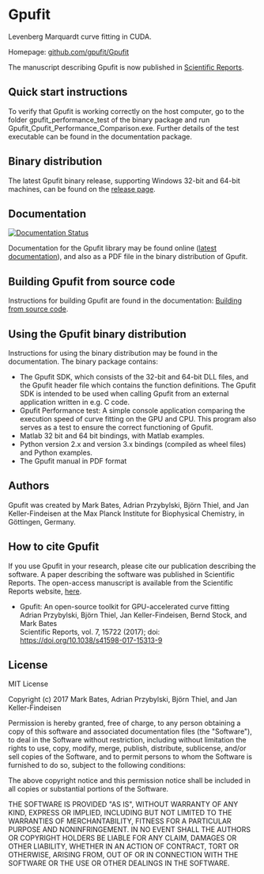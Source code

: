 # Gpufit

Levenberg Marquardt curve fitting in CUDA.

Homepage: [github.com/gpufit/Gpufit](https://github.com/gpufit/Gpufit)

The manuscript describing Gpufit is now published in [Scientific Reports](https://www.nature.com/articles/s41598-017-15313-9).

## Quick start instructions

To verify that Gpufit is working correctly on the host computer, go to the folder gpufit_performance_test of the binary package and run Gpufit_Cpufit_Performance_Comparison.exe.  Further details of the test executable can be found in the documentation package.

## Binary distribution

The latest Gpufit binary release, supporting Windows 32-bit and 64-bit machines, can be found on the [release page](https://github.com/gpufit/Gpufit/releases).

## Documentation

[![Documentation Status](https://readthedocs.org/projects/gpufit/badge/?version=latest)](http://gpufit.readthedocs.io/en/latest/?badge=latest)

Documentation for the Gpufit library may be found online ([latest documentation](http://gpufit.readthedocs.io/en/latest/?badge=latest)), and also
as a PDF file in the binary distribution of Gpufit.

## Building Gpufit from source code

Instructions for building Gpufit are found in the documentation: [Building from source code](https://github.com/gpufit/Gpufit/blob/master/docs/installation.rst).

## Using the Gpufit binary distribution

Instructions for using the binary distribution may be found in the documentation.  The binary package contains:

- The Gpufit SDK, which consists of the 32-bit and 64-bit DLL files, and 
  the Gpufit header file which contains the function definitions.  The Gpufit
  SDK is intended to be used when calling Gpufit from an external application
  written in e.g. C code.
- Gpufit Performance test: A simple console application comparing the execution speed of curve fitting on the GPU and CPU.  This program also serves as a test to ensure the correct functioning of Gpufit.
- Matlab 32 bit and 64 bit bindings, with Matlab examples.
- Python version 2.x and version 3.x bindings (compiled as wheel files) and
  Python examples.
- The Gpufit manual in PDF format

## Authors

Gpufit was created by Mark Bates, Adrian Przybylski, Björn Thiel, and Jan Keller-Findeisen at the Max Planck Institute for Biophysical Chemistry, in Göttingen, Germany.

## How to cite Gpufit

If you use Gpufit in your research, please cite our publication describing the software.  A paper describing the software was published in Scientific Reports.  The open-access manuscript is available from the Scientific Reports website, [here](https://www.nature.com/articles/s41598-017-15313-9).

  *  Gpufit: An open-source toolkit for GPU-accelerated curve fitting  
     Adrian Przybylski, Björn Thiel, Jan Keller-Findeisen, Bernd Stock, and Mark Bates  
     Scientific Reports, vol. 7, 15722 (2017); doi: https://doi.org/10.1038/s41598-017-15313-9 

## License

MIT License

Copyright (c) 2017 Mark Bates, Adrian Przybylski, Björn Thiel, and Jan Keller-Findeisen

Permission is hereby granted, free of charge, to any person obtaining a copy
of this software and associated documentation files (the "Software"), to deal
in the Software without restriction, including without limitation the rights
to use, copy, modify, merge, publish, distribute, sublicense, and/or sell
copies of the Software, and to permit persons to whom the Software is
furnished to do so, subject to the following conditions:

The above copyright notice and this permission notice shall be included in all
copies or substantial portions of the Software.

THE SOFTWARE IS PROVIDED "AS IS", WITHOUT WARRANTY OF ANY KIND, EXPRESS OR
IMPLIED, INCLUDING BUT NOT LIMITED TO THE WARRANTIES OF MERCHANTABILITY,
FITNESS FOR A PARTICULAR PURPOSE AND NONINFRINGEMENT. IN NO EVENT SHALL THE
AUTHORS OR COPYRIGHT HOLDERS BE LIABLE FOR ANY CLAIM, DAMAGES OR OTHER
LIABILITY, WHETHER IN AN ACTION OF CONTRACT, TORT OR OTHERWISE, ARISING FROM,
OUT OF OR IN CONNECTION WITH THE SOFTWARE OR THE USE OR OTHER DEALINGS IN THE
SOFTWARE.
